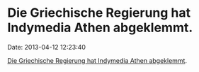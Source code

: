 Die Griechische Regierung hat Indymedia Athen abgeklemmt.
=========================================================

Date: 2013-04-12 12:23:40

[Die Griechische Regierung hat Indymedia Athen
abgeklemmt](https://simonknowz.wordpress.com/2013/04/11/greek-government-indymedia-shut-down/).

